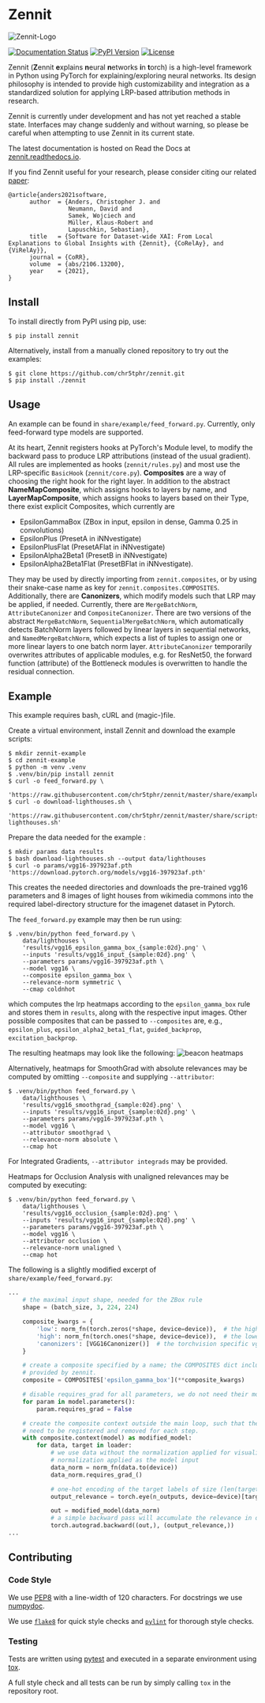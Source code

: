 # Zennit
![Zennit-Logo](https://raw.githubusercontent.com/chr5tphr/zennit/master/share/img/zennit.png)

[![Documentation Status](https://readthedocs.org/projects/zennit/badge/?version=latest)](https://zennit.readthedocs.io/en/latest/?badge=latest)
[![PyPI Version](https://img.shields.io/pypi/v/zennit)](https://pypi.org/project/zennit/)
[![License](https://img.shields.io/pypi/l/zennit)](https://github.com/chr5tphr/zennit/blob/master/COPYING.LESSER)

Zennit (**Z**ennit **e**xplains **n**eural **n**etworks **i**n **t**orch)
is a high-level framework in Python using PyTorch for explaining/exploring neural networks.
Its design philosophy is intended to provide high customizability and integration as a standardized solution
for applying LRP-based attribution methods in research.

Zennit is currently under development and has not yet reached a stable state.
Interfaces may change suddenly and without warning, so please be careful when attempting to use Zennit in its current
state.

The latest documentation is hosted on Read the Docs at [zennit.readthedocs.io](https://zennit.readthedocs.io/en/latest/).

If you find Zennit useful for your research, please consider citing our related [paper](https://arxiv.org/abs/2106.13200):
```
@article{anders2021software,
      author  = {Anders, Christopher J. and
                 Neumann, David and
                 Samek, Wojciech and
                 Müller, Klaus-Robert and
                 Lapuschkin, Sebastian},
      title   = {Software for Dataset-wide XAI: From Local Explanations to Global Insights with {Zennit}, {CoRelAy}, and {ViRelAy}},
      journal = {CoRR},
      volume  = {abs/2106.13200},
      year    = {2021},
}
```

## Install

To install directly from PyPI using pip, use:
```shell
$ pip install zennit
```

Alternatively, install from a manually cloned repository to try out the examples:
```shell
$ git clone https://github.com/chr5tphr/zennit.git
$ pip install ./zennit
```

## Usage
An example can be found in `share/example/feed_forward.py`.
Currently, only feed-forward type models are supported.

At its heart, Zennit registers hooks at PyTorch's Module level, to modify the backward pass to produce LRP
attributions (instead of the usual gradient).
All rules are implemented as hooks (`zennit/rules.py`) and most use the LRP-specific `BasicHook` (`zennit/core.py`).
**Composites** are a way of choosing the right hook for the right layer.
In addition to the abstract **NameMapComposite**, which assigns hooks to layers by name, and **LayerMapComposite**,
which assigns hooks to layers based on their Type, there exist explicit Composites, which currently are
* EpsilonGammaBox (ZBox in input, epsilon in dense, Gamma 0.25 in convolutions)
* EpsilonPlus (PresetA in iNNvestigate)
* EpsilonPlusFlat (PresetAFlat in iNNvestigate)
* EpsilonAlpha2Beta1 (PresetB in iNNvestigate)
* EpsilonAlpha2Beta1Flat (PresetBFlat in iNNvestigate).

They may be used by directly importing from `zennit.composites`, or by using
their snake-case name as key for `zennit.composites.COMPOSITES`. Additionally,
there are **Canonizers**, which modify models such that LRP may be applied, if
needed. Currently, there are `MergeBatchNorm`, `AttributeCanonizer` and
`CompositeCanonizer`. There are two versions of the abstract `MergeBatchNorm`,
`SequentialMergeBatchNorm`, which automatically detects BatchNorm layers
followed by linear layers in sequential networks, and `NamedMergeBatchNorm`,
which expects a list of tuples to assign one or more linear layers to one batch
norm layer. `AttributeCanonizer` temporarily overwrites attributes of
applicable modules, e.g. for ResNet50, the forward function (attribute) of the
Bottleneck modules is overwritten to handle the residual connection.

## Example
This example requires bash, cURL and (magic-)file.

Create a virtual environment, install Zennit and download the example scripts:
```shell
$ mkdir zennit-example
$ cd zennit-example
$ python -m venv .venv
$ .venv/bin/pip install zennit
$ curl -o feed_forward.py \
    'https://raw.githubusercontent.com/chr5tphr/zennit/master/share/example/feed_forward.py'
$ curl -o download-lighthouses.sh \
    'https://raw.githubusercontent.com/chr5tphr/zennit/master/share/scripts/download-lighthouses.sh'
```

Prepare the data needed for the example :
```shell
$ mkdir params data results
$ bash download-lighthouses.sh --output data/lighthouses
$ curl -o params/vgg16-397923af.pth 'https://download.pytorch.org/models/vgg16-397923af.pth'
```
This creates the needed directories and downloads the pre-trained vgg16 parameters and 8 images of light houses from wikimedia commons into the required label-directory structure for the imagenet dataset in Pytorch.

The `feed_forward.py` example may then be run using:
```shell
$ .venv/bin/python feed_forward.py \
    data/lighthouses \
    'results/vgg16_epsilon_gamma_box_{sample:02d}.png' \
    --inputs 'results/vgg16_input_{sample:02d}.png' \
    --parameters params/vgg16-397923af.pth \
    --model vgg16 \
    --composite epsilon_gamma_box \
    --relevance-norm symmetric \
    --cmap coldnhot
```
which computes the lrp heatmaps according to the `epsilon_gamma_box` rule and stores them in `results`, along with the respective input images.
Other possible composites that can be passed to `--composites` are, e.g., `epsilon_plus`, `epsilon_alpha2_beta1_flat`, `guided_backprop`, `excitation_backprop`.

The resulting heatmaps may look like the following:
![beacon heatmaps](https://raw.githubusercontent.com/chr5tphr/zennit/master/share/img/beacon_vgg16_epsilon_gamma_box.png)

Alternatively, heatmaps for SmoothGrad with absolute relevances may be computed by omitting `--composite` and supplying `--attributor`:
```shell
$ .venv/bin/python feed_forward.py \
    data/lighthouses \
    'results/vgg16_smoothgrad_{sample:02d}.png' \
    --inputs 'results/vgg16_input_{sample:02d}.png' \
    --parameters params/vgg16-397923af.pth \
    --model vgg16 \
    --attributor smoothgrad \
    --relevance-norm absolute \
    --cmap hot
```
For Integrated Gradients, `--attributor integrads` may be provided.

Heatmaps for Occlusion Analysis with unaligned relevances may be computed by executing:
```shell
$ .venv/bin/python feed_forward.py \
    data/lighthouses \
    'results/vgg16_occlusion_{sample:02d}.png' \
    --inputs 'results/vgg16_input_{sample:02d}.png' \
    --parameters params/vgg16-397923af.pth \
    --model vgg16 \
    --attributor occlusion \
    --relevance-norm unaligned \
    --cmap hot
```

The following is a slightly modified excerpt of `share/example/feed_forward.py`:
```python
...
    # the maximal input shape, needed for the ZBox rule
    shape = (batch_size, 3, 224, 224)

    composite_kwargs = {
        'low': norm_fn(torch.zeros(*shape, device=device)),  # the highest and ...
        'high': norm_fn(torch.ones(*shape, device=device)),  # the lowest pixel value for ZBox
        'canonizers': [VGG16Canonizer()]  # the torchvision specific vgg16 canonizer
    }

    # create a composite specified by a name; the COMPOSITES dict includes all preset composites
    # provided by zennit.
    composite = COMPOSITES['epsilon_gamma_box'](**composite_kwargs)

    # disable requires_grad for all parameters, we do not need their modified gradients
    for param in model.parameters():
        param.requires_grad = False

    # create the composite context outside the main loop, such that the canonizers and hooks do not
    # need to be registered and removed for each step.
    with composite.context(model) as modified_model:
        for data, target in loader:
            # we use data without the normalization applied for visualization, and with the
            # normalization applied as the model input
            data_norm = norm_fn(data.to(device))
            data_norm.requires_grad_()

            # one-hot encoding of the target labels of size (len(target), 1000)
            output_relevance = torch.eye(n_outputs, device=device)[target]

            out = modified_model(data_norm)
            # a simple backward pass will accumulate the relevance in data_norm.grad
            torch.autograd.backward((out,), (output_relevance,))
...
```


## Contributing

### Code Style
We use [PEP8](https://www.python.org/dev/peps/pep-0008) with a line-width of 120 characters.
For docstrings we use [numpydoc](https://numpydoc.readthedocs.io/en/latest/format.html).

We use [`flake8`](https://pypi.org/project/flake8/) for quick style checks and [`pylint`](https://pypi.org/project/pylint/) for thorough style checks.

### Testing
Tests are written using [pytest](https://pypi.org/project/pylint/) and executed in a separate environment using [tox](https://tox.readthedocs.io/en/latest/).

A full style check and all tests can be run by simply calling `tox` in the repository root.
